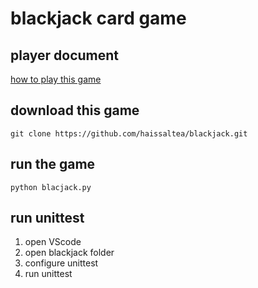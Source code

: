 # blackjack card game

## player document
[how to play this game](doc/blackjack.md)

## download this game
```
git clone https://github.com/haissaltea/blackjack.git
```

## run the game
```DOS
python blacjack.py
```

## run unittest
1. open VScode
2. open blackjack folder
3. configure unittest
4. run unittest
